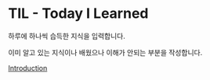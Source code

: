 # TIL - Today I Learned
하루에 하나씩 습득한 지식을 입력합니다.

이미 알고 있는 지식이나 배웠으나 이해가 안되는 부분을 작성합니다.

[Introduction](https://github.com/LenKIM/TIL_Today_I_Learned/blob/master/Introduction.md)

